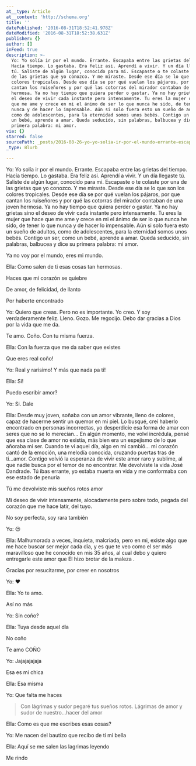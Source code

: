 ```yaml
---
at__type: Article
at__context: 'http://schema.org'
title: ''
datePublished: '2016-08-31T18:52:41.978Z'
dateModified: '2016-08-31T18:52:38.631Z'
publisher: {}
author: []
inFeed: true
description: >-
  Yo: Yo solía ir por el mundo. Errante. Escapaba entre las grietas del tiempo.
  Hacía tiempo. Lo gastaba. Era feliz asi. Aprendí a vivir. Y un día llegaste
  tú. Saliste de algún lugar, conocido para mi. Escapaste o te colaste por una
  de las grietas que yo conozco. Y me miraste. Desde ese día se lo que son los
  colores tropicales. Desde ese día se por qué vuelan los pájaros, por que
  cantan los ruiseñores y por qué las cotorras del mirador contaban de una joven
  hermosa. Ya no hay tiempo que quiera perder o gastar. Ya no hay grietas sino
  el deseo de vivir cada instante pero intensamente. Tu eres la mujer que hace
  que me ame y crece en mi el ánimo de ser lo que nunca he sido, de tener lo que
  nunca y de hacer lo impensable. Aún si solo fuera esto un sueño de adultos,
  como de adolescentes, para la eternidad somos unos bebés. Contigo un ser, como
  un bebé, aprende a amar. Queda seducido, sin palabras, balbucea y dice su
  primera palabra: mi amor.
via: {}
starred: false
sourcePath: _posts/2016-08-26-yo-yo-solia-ir-por-el-mundo-errante-escapaba-entre-las-gr.md
_type: Blurb

---
```

Yo: Yo solía ir por el mundo. Errante. Escapaba entre las grietas del tiempo. Hacía tiempo. Lo gastaba. Era feliz asi. Aprendí a vivir. Y un día llegaste tú. Saliste de algún lugar, conocido para mi. Escapaste o te colaste por una de las grietas que yo conozco. Y me miraste. Desde ese día se lo que son los colores tropicales. Desde ese día se por qué vuelan los pájaros, por que cantan los ruiseñores y por qué las cotorras del mirador contaban de una joven hermosa. Ya no hay tiempo que quiera perder o gastar. Ya no hay grietas sino el deseo de vivir cada instante pero intensamente. Tu eres la mujer que hace que me ame y crece en mi el ánimo de ser lo que nunca he sido, de tener lo que nunca y de hacer lo impensable. Aún si solo fuera esto un sueño de adultos, como de adolescentes, para la eternidad somos unos bebés. Contigo un ser, como un bebé, aprende a amar. Queda seducido, sin palabras, balbucea y dice su primera palabra: mi amor.

Ya no voy por el mundo, eres mi mundo.

Ella: Como salen de ti esas cosas tan hermosas.

Haces que mi corazón se quiebre

De amor, de felicidad, de llanto

Por haberte encontrado

Yo: Quiero que creas. Pero no es importante. Yo creo. Y soy verdaderamente feliz. Lleno. Gozo. Me regocijo. Debo dar gracias a Dios por la vida que me da.

Te amo. Coño. Con tu misma fuerza.

Ella: Con la fuerza que me da saber que existes

Que eres real coño!

Yo: Real y rarisimo! Y más que nada pa ti!

Ella: Si!

Puedo escribir amor?

Yo: Si. Dale

Ella: Desde muy joven, soñaba con un amor vibrante, lleno de colores, capaz de hacerme sentir un quemor en mi piel. Lo busqué, creí haberlo encontrado en personas incorrectas, yo desperdicie esa forma de amar con seres que no se lo merecían... En algún momento, me volví incrédula, pensé que esa clase de amor no existía, más bien era un espejismo de lo que añoraba mi ser. Cuando te vi aquel día, algo en mi cambió... mi corazón cantó de la emoción, una melodía conocida, cruzando puertas tras de ti...amor. Contigo volvió la esperanza de vivir este amor raro y sublime, al que nadie busca por el temor de no encontrar. Me devolviste la vida José Dandrade. Tú ibas errante, yo estaba muerta en vida y me conformaba con ese estado de penuria

Tú me devolviste mis sueños rotos amor

Mi deseo de vivir intensamente, alocadamente pero sobre todo, pegada del corazón que me hace latir, del tuyo.

No soy perfecta, soy rara también

Yo: 😍

Ella: Malhumorada a veces, inquieta, malcriada, pero en mi, existe algo que me hace buscar ser mejor cada día, y es que te veo como el ser más maravilloso que he conocido en mis 35 años, al cual debo y quiero entregarle este amor que El hizo brotar de la maleza .

Gracias por resucitarme, por creer en nosotros

Yo: ❤

Ella: Yo te amo.

Así no más

Yo: Sin coño?

Ella: Tuya desde aquel día

No coño

Te amo COÑO

Yo: Jajajajajaja

Esa es mi chica

Ella: Esa misma

Yo: Que falta me haces

> Con lágrimas y sudor pegaré tus sueños rotos. Lágrimas de amor y sudor de nuestro...hacer del amor

Ella: Como es que me escribes esas cosas?

Yo: Me nacen del bautizo que recibo de ti mi bella

Ella: Aquí se me salen las lagrimas leyendo

Me rindo